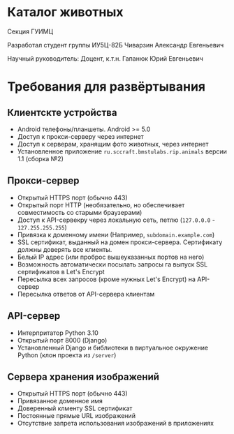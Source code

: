 # Каталог животных
Секция ГУИМЦ

Разработал студент группы ИУ5Ц-82Б Чиварзин Александр Евгеньевич

Научный руководитель: Доцент, к.т.н. Гапанюк Юрий Евгеньевич


# Требования для развёртывания

## Клиентскте устройства
* Android телефоны/планшеты. Android >= 5.0
* Доступ к прокси-серверу через интернет
* Доступ к серверам, хранящим фото животных, через интернет
* Установленное приложение `ru.sccraft.bmstulabs.rip.animals` версии 1.1 (сборка №2)

## Прокси-сервер
* Открытый HTTPS порт (обычно 443)
* Открытый порт HTTP (необязательно, но обеспечивает совместимость со старыми браузерами)
* Доступ к API-сервекру через локальную сеть, петлю (`127.0.0.0` - `127.255.255.255`)
* Привязка к доменному имени (Например, `subdomain.example.com`)
* SSL сертификат, выданный на домен прокси-сервера. Сертификату должны доверять все клиенты.
* Белый IP адрес (или проброс вышеуказанных портов на него)
* Возможность автоматически посылать запросы га выпуск SSL сертификатов в Let's Encrypt
* Пересылка всех запросов (кроме нужных Let's Encrypt) на API-сервер
* Пересылка ответов от API-сервера клиентам

## API-сервер
* Интерпритатор Python 3.10
* Открытый порт 8000 (Django)
* Установленный Django и библиотеки в виртуальное окружение Python (клон проекта из `/server`)

## Сервера хранения изображений
* Открытый HTTPS порт (обычно 443)
* Привязанное доменное имя
* Доверенный клменту SSL сертификат
* Постоянные прямые URL изображений
* Отсутствие запрета использования изображений в приложениях

